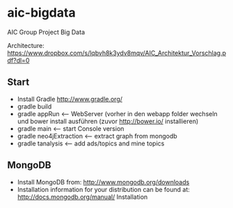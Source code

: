 aic-bigdata
===========

AIC Group Project Big Data

Architecture:
https://www.dropbox.com/s/lqbvh8k3ydv8mqv/AIC_Architektur_Vorschlag.pdf?dl=0

Start
-----------

- Install Gradle http://www.gradle.org/
- gradle build
- gradle appRun          <-- WebServer   (vorher in den webapp folder wechseln und bower install ausführen (zuvor http://bower.io/ installieren)
- gradle main            <-- start Console version
- gradle neo4jExtraction <-- extract graph from mongodb
- gradle tanalysis <-- add ads/topics and mine topics

MongoDB
-----------

- Install MongoDB from: http://www.mongodb.org/downloads
- Installation information for your distribution can be found at: http://docs.mongodb.org/manual/ Installation
